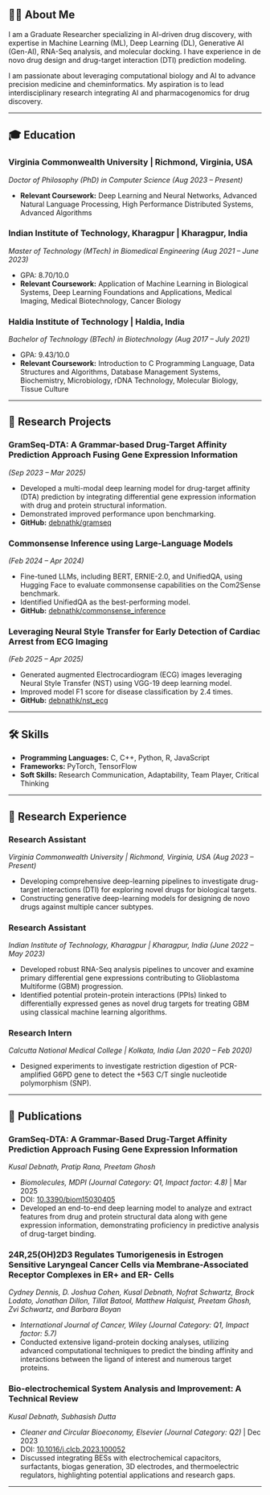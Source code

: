 ## 👨‍💻 About Me

I am a Graduate Researcher specializing in AI-driven drug discovery, with expertise in Machine Learning (ML), Deep Learning (DL), Generative AI (Gen-AI), RNA-Seq analysis, and molecular docking. I have experience in de novo drug design and drug-target interaction (DTI) prediction modeling.

I am passionate about leveraging computational biology and AI to advance precision medicine and cheminformatics. My aspiration is to lead interdisciplinary research integrating AI and pharmacogenomics for drug discovery.

---

## 🎓 Education

### **Virginia Commonwealth University** | Richmond, Virginia, USA
*Doctor of Philosophy (PhD) in Computer Science*
*(Aug 2023 – Present)*
* **Relevant Coursework:** Deep Learning and Neural Networks, Advanced Natural Language Processing, High Performance Distributed Systems, Advanced Algorithms

### **Indian Institute of Technology, Kharagpur** | Kharagpur, India
*Master of Technology (MTech) in Biomedical Engineering*
*(Aug 2021 – June 2023)*
* GPA: 8.70/10.0
* **Relevant Coursework:** Application of Machine Learning in Biological Systems, Deep Learning Foundations and Applications, Medical Imaging, Medical Biotechnology, Cancer Biology

### **Haldia Institute of Technology** | Haldia, India
*Bachelor of Technology (BTech) in Biotechnology*
*(Aug 2017 – July 2021)*
* GPA: 9.43/10.0
* **Relevant Coursework:** Introduction to C Programming Language, Data Structures and Algorithms, Database Management Systems, Biochemistry, Microbiology, rDNA Technology, Molecular Biology, Tissue Culture

---

## 🔬 Research Projects

### **GramSeq-DTA: A Grammar-based Drug-Target Affinity Prediction Approach Fusing Gene Expression Information**
*(Sep 2023 – Mar 2025)*
* Developed a multi-modal deep learning model for drug-target affinity (DTA) prediction by integrating differential gene expression information with drug and protein structural information.
* Demonstrated improved performance upon benchmarking.
* **GitHub:** [debnathk/gramseq](https://github.com/debnathk/gramseq)

### **Commonsense Inference using Large-Language Models**
*(Feb 2024 – Apr 2024)*
* Fine-tuned LLMs, including BERT, ERNIE-2.0, and UnifiedQA, using Hugging Face to evaluate commonsense capabilities on the Com2Sense benchmark.
* Identified UnifiedQA as the best-performing model.
* **GitHub:** [debnathk/commonsense_inference](https://github.com/debnathk/commonsense_inference)

### **Leveraging Neural Style Transfer for Early Detection of Cardiac Arrest from ECG Imaging**
*(Feb 2025 – Apr 2025)*
* Generated augmented Electrocardiogram (ECG) images leveraging Neural Style Transfer (NST) using VGG-19 deep learning model.
* Improved model F1 score for disease classification by 2.4 times.
* **GitHub:** [debnathk/nst_ecg](https://github.com/debnathk/nst_ecg)

---

## 🛠️ Skills

* **Programming Languages:** C, C++, Python, R, JavaScript
* **Frameworks:** PyTorch, TensorFlow
* **Soft Skills:** Research Communication, Adaptability, Team Player, Critical Thinking

---

## 💼 Research Experience

### **Research Assistant**
*Virginia Commonwealth University | Richmond, Virginia, USA*
*(Aug 2023 – Present)*
* Developing comprehensive deep-learning pipelines to investigate drug-target interactions (DTI) for exploring novel drugs for biological targets.
* Constructing generative deep-learning models for designing de novo drugs against multiple cancer subtypes.

### **Research Assistant**
*Indian Institute of Technology, Kharagpur | Kharagpur, India*
*(June 2022 – May 2023)*
* Developed robust RNA-Seq analysis pipelines to uncover and examine primary differential gene expressions contributing to Glioblastoma Multiforme (GBM) progression.
* Identified potential protein-protein interactions (PPIs) linked to differentially expressed genes as novel drug targets for treating GBM using classical machine learning algorithms.

### **Research Intern**
*Calcutta National Medical College | Kolkata, India*
*(Jan 2020 – Feb 2020)*
* Designed experiments to investigate restriction digestion of PCR-amplified G6PD gene to detect the +563 C/T single nucleotide polymorphism (SNP).

---

## 📄 Publications

### **GramSeq-DTA: A Grammar-Based Drug-Target Affinity Prediction Approach Fusing Gene Expression Information**
*Kusal Debnath, Pratip Rana, Preetam Ghosh*
* *Biomolecules, MDPI (Journal Category: Q1, Impact factor: 4.8)* | Mar 2025
* DOI: [10.3390/biom15030405](https://doi.org/10.3390/biom15030405)
* Developed an end-to-end deep learning model to analyze and extract features from drug and protein structural data along with gene expression information, demonstrating proficiency in predictive analysis of drug-target binding.

### **24R,25(OH)2D3 Regulates Tumorigenesis in Estrogen Sensitive Laryngeal Cancer Cells via Membrane-Associated Receptor Complexes in ER+ and ER- Cells**
*Cydney Dennis, D. Joshua Cohen, Kusal Debnath, Nofrat Schwartz, Brock Lodato, Jonathan Dillon, Tillat Batool, Matthew Halquist, Preetam Ghosh, Zvi Schwartz, and Barbara Boyan*
* *International Journal of Cancer, Wiley (Journal Category: Q1, Impact factor: 5.7)*
* Conducted extensive ligand-protein docking analyses, utilizing advanced computational techniques to predict the binding affinity and interactions between the ligand of interest and numerous target proteins.

### **Bio-electrochemical System Analysis and Improvement: A Technical Review**
*Kusal Debnath, Subhasish Dutta*
* *Cleaner and Circular Bioeconomy, Elsevier (Journal Category: Q2)* | Dec 2023
* DOI: [10.1016/j.clcb.2023.100052](https://doi.org/10.1016/j.clcb.2023.100052)
* Discussed integrating BESs with electrochemical capacitors, surfactants, biogas generation, 3D electrodes, and thermoelectric regulators, highlighting potential applications and research gaps.

---

